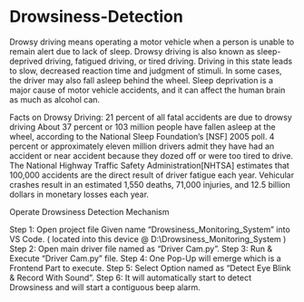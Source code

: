 # Drowsiness-Detection
Drowsy driving means operating a motor vehicle when a person is unable to remain alert due to lack of sleep. Drowsy driving is also known as sleep-deprived driving, fatigued driving, or tired driving. Driving in this state leads to slow, decreased reaction time and judgment of stimuli. In some cases, the driver may also fall asleep behind the wheel. Sleep deprivation is a major cause of motor vehicle accidents, and it can affect the human brain as much as alcohol can.

Facts on Drowsy Driving:
21 percent of all fatal accidents are due to drowsy driving
About 37 percent or 103 million people have fallen asleep at the wheel, according to the National Sleep Foundation’s [NSF] 2005 poll. 
4 percent or approximately eleven million drivers admit they have had an accident or near accident because they dozed off or were too tired to drive. 
The National Highway Traffic Safety Administration[NHTSA] estimates that 100,000 accidents are the direct result of driver fatigue each year. 
Vehicular crashes result in an estimated 1,550 deaths, 71,000 injuries, and 12.5 billion dollars in monetary losses each year.


Operate Drowsiness Detection Mechanism

Step 1: Open project file Given name “Drowsiness_Monitoring_System” into VS Code.
( located into this device @ D:\Drowsiness_Monitoring_System )
Step 2: Open main driver file named as “Driver Cam.py”.
Step 3: Run & Execute “Driver Cam.py” file.
Step 4: One Pop-Up will emerge which is a Frontend Part to execute.
Step 5: Select Option named as “Detect Eye Blink & Record With Sound”.
Step 6:  It will automatically start to detect Drowsiness and will start a contiguous beep alarm.

